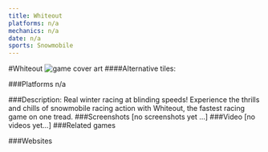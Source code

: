 ```yaml
---
title: Whiteout
platforms: n/a
mechanics: n/a
date: n/a
sports: Snowmobile
---
```

#Whiteout
![game cover art](//images.igdb.com/igdb/image/upload/t_cover_big/wsdk1iynhdyv3wltnzxx.jpg "Logo Title Text 1")
####Alternative tiles:

###Platforms
n/a

###Description:
Real winter racing at blinding speeds! Experience the thrills and chills of snowmobile racing action with Whiteout, the fastest racing game on one tread.
###Screenshots
[no screenshots yet ...]
###Video
[no videos yet...]
###Related games

###Websites

